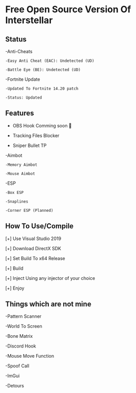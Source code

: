 #  Free Open Source Version Of Interstellar

## Status

-Anti-Cheats

    -Easy Anti Cheat (EAC): Undetected (UD)
    
    -Battle Eye (BE): Undetected (UD)
    
-Fortnite Update 

    -Updated To Fortnite 14.20 patch
    
    -Status: Updated

## Features

- OBS Hook Comming soon 👀

- Tracking Files Blocker

- Sniper Bullet TP

-Aimbot

    -Memory Aimbot
  
    -Mouse Aimbot
  
-ESP

    -Box ESP
  
    -Snaplines
  
    -Corner ESP (Planned)
    
    
## How To Use/Compile

[+] Use Visual Studio 2019

[+] Download DirectX SDK

[+] Set Build To x64 Release

[+] Build

[+] Inject Using any injector of your choice

[+] Enjoy
 
 
 
 
## Things which are not mine

-Pattern Scanner

-World To Screen

-Bone Matrix

-Discord Hook

-Mouse Move Function

-Spoof Call

-ImGui

-Detours
